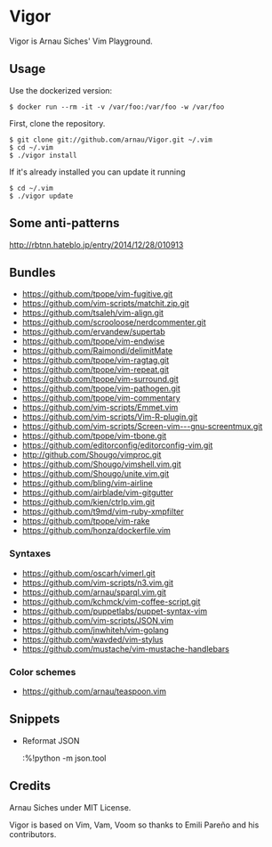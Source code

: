 # Vigor

Vigor is Arnau Siches' Vim Playground.

## Usage

Use the dockerized version:

    $ docker run --rm -it -v /var/foo:/var/foo -w /var/foo

First, clone the repository.

    $ git clone git://github.com/arnau/Vigor.git ~/.vim
    $ cd ~/.vim
    $ ./vigor install

If it's already installed you can update it running

    $ cd ~/.vim
    $ ./vigor update

## Some anti-patterns

http://rbtnn.hateblo.jp/entry/2014/12/28/010913

## Bundles

* https://github.com/tpope/vim-fugitive.git
* https://github.com/vim-scripts/matchit.zip.git
* https://github.com/tsaleh/vim-align.git
* https://github.com/scrooloose/nerdcommenter.git
* https://github.com/ervandew/supertab
* https://github.com/tpope/vim-endwise
* https://github.com/Raimondi/delimitMate
* https://github.com/tpope/vim-ragtag.git
* https://github.com/tpope/vim-repeat.git
* https://github.com/tpope/vim-surround.git
* https://github.com/tpope/vim-pathogen.git
* https://github.com/tpope/vim-commentary
* https://github.com/vim-scripts/Emmet.vim
* https://github.com/vim-scripts/Vim-R-plugin.git
* https://github.com/vim-scripts/Screen-vim---gnu-screentmux.git
* https://github.com/tpope/vim-tbone.git
* https://github.com/editorconfig/editorconfig-vim.git
* http://github.com/Shougo/vimproc.git
* https://github.com/Shougo/vimshell.vim.git
* https://github.com/Shougo/unite.vim.git
* https://github.com/bling/vim-airline
* https://github.com/airblade/vim-gitgutter
* https://github.com/kien/ctrlp.vim.git
* https://github.com/t9md/vim-ruby-xmpfilter
* https://github.com/tpope/vim-rake
* https://github.com/honza/dockerfile.vim

### Syntaxes

* https://github.com/oscarh/vimerl.git
* https://github.com/vim-scripts/n3.vim.git
* https://github.com/arnau/sparql.vim.git
* https://github.com/kchmck/vim-coffee-script.git
* https://github.com/puppetlabs/puppet-syntax-vim
* https://github.com/vim-scripts/JSON.vim
* https://github.com/jnwhiteh/vim-golang
* https://github.com/wavded/vim-stylus
* https://github.com/mustache/vim-mustache-handlebars

### Color schemes

* https://github.com/arnau/teaspoon.vim

## Snippets

* Reformat JSON

    :%!python -m json.tool


## Credits

Arnau Siches under MIT License.

Vigor is based on Vim, Vam, Voom so thanks to Emili Pareño and his contributors.

